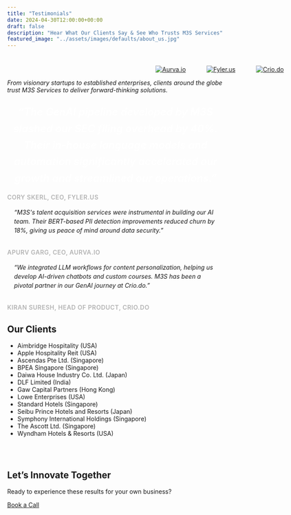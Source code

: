 ```yaml
---
title: "Testimonials"
date: 2024-04-30T12:00:00+00:00
draft: false
description: "Hear What Our Clients Say & See Who Trusts M3S Services"
featured_image: "../assets/images/defaults/about_us.jpg"
---
```


<style>
/* Marquee styles for the logo strip */
#marqueeContent {
  display: inline-flex;
  align-items: center;
  white-space: nowrap;
  animation: slideLeft 10s linear infinite;
}
@keyframes slideLeft {
  0%   { transform: translateX(100%); }
  100% { transform: translateX(-100%); }
}
.logo-link {
  margin-right: 3rem;
}

/* Larger quotes, optional snippet from previous example */
.featured-quote {
  font-size: 1.5rem;
  font-weight: 600;
  line-height: 1.6;
  margin-bottom: 1rem;
  color: #fff;
  text-align: center;
  font-style: italic;
}
.quote-box {
  background-color: rgba(255, 255, 255, 0.05);
  border-radius: 0.5rem;
  padding: 1rem;
  margin-bottom: 1rem;
  font-style: italic;
  line-height: 1.5;
}
.quote-author {
  display: block;
  margin-top: 0.5rem;
  font-size: 0.875rem;
  font-weight: 600;
  color: #b3b3b3;
  text-transform: uppercase;
  letter-spacing: 0.5px;
}
</style>

<div class="mx-auto max-w-5xl px-4 sm:px-6 lg:px-8 text-center text-white my-8">

  <!-- Page Heading -->
  <h1 class="text-4xl font-bold mb-4"></h1>
  <p class="text-lg text-gray-300 mb-10">
  </p>

  <!-- Client Logos in a marquee at top -->
  <div class="mb-12">
    <div class="marquee bg-gradient-to-r from-pink-500 to-purple-500 rounded-md shadow px-8 py-10 overflow-hidden inline-block">
      <div id="marqueeContent">
        <a href="https://aurva.io" target="_blank" rel="noopener" class="logo-link transition hover:opacity-80">
          <img 
            src="https://m3sservices.s3.us-east-1.amazonaws.com/aurva.png"
            alt="Aurva.io"
            class="h-16 w-auto object-contain"
          >
        </a>
        <a href="https://fyler.us" target="_blank" rel="noopener" class="logo-link transition hover:opacity-80">
          <img 
            src="https://m3sservices.s3.us-east-1.amazonaws.com/fyler.png"
            alt="Fyler.us"
            class="h-16 w-auto object-contain"
          >
        </a>
        <a href="https://crio.do" target="_blank" rel="noopener" class="logo-link transition hover:opacity-80">
          <img 
            src="https://m3sservices.s3.us-east-1.amazonaws.com/crio_do.png"
            alt="Crio.do"
            class="h-20 w-auto object-contain"
          >
        </a>
      </div>
    </div>
    <p class="mt-4 text-gray-300 max-w-lg mx-auto">
      <em>
        From visionary startups to established enterprises, clients around the globe trust M3S Services 
        to deliver forward-thinking solutions.
      </em>
    </p>
  </div>

</div>


  <!-- Dynamic quotes in a multi-column grid (example from previous layout) -->
  <div class="grid grid-cols-1 md:grid-cols-2 gap-8 text-left">
    <!-- Featured quote spanning both columns -->
    <div class="md:col-span-2 bg-pink-600 bg-opacity-10 p-6 rounded-lg">
      <p class="featured-quote">
        “The GenAI pipeline developed by M3S slashed our SEC filing overhead by 40%. 
        Their in-house language models and automation significantly accelerated 
        our growth and streamlined our operations.”
      </p>
      <span class="quote-author text-center">Cory Skerl, CEO, Fyler.us</span>
    </div>
    <!-- Example smaller quotes side by side -->
    <div>
      <div class="quote-box">
        “M3S's talent acquisition services were instrumental in building our AI team. 
        Their BERT-based PII detection improvements reduced churn by 18%, 
        giving us peace of mind around data security.”
      </div>
      <span class="quote-author text-center">Apurv Garg, CEO, Aurva.io</span>
    </div>
    <div>
      <div class="quote-box">
        “We integrated LLM workflows for content personalization, 
        helping us develop AI-driven chatbots and custom courses. M3S 
        has been a pivotal partner in our GenAI journey at Crio.do.”
      </div>
      <span class="quote-author text-center">Kiran Suresh, Head of Product, Crio.do</span>
    </div>
    </div>
  </div>
  <!-- New: Additional references/partnerships list -->
  <div class="mb-12 text-left max-w-xl mx-auto text-gray-300">
    <h2 class="text-2xl font-bold text-center mb-4 text-white">Our Clients</h2>
    <ul class="list-disc list-inside space-y-1 text-center text-lg">
      <li>Aimbridge Hospitality (USA)</li>
      <li>Apple Hospitality Reit (USA)</li>
      <li>Ascendas Pte Ltd. (Singapore)</li>
      <li>BPEA Singapore (Singapore)</li>
      <li>Daiwa House Industry Co. Ltd. (Japan)</li>
      <li>DLF Limited (India)</li>
      <li>Gaw Capital Partners (Hong Kong)</li>
      <li>Lowe Enterprises (USA)</li>
      <li>Standard Hotels (Singapore)</li>
      <li>Seibu Prince Hotels and Resorts (Japan)</li>
      <li>Symphony International Holdings (Singapore)</li>
      <li>The Ascott Ltd. (Singapore)</li>
      <li>Wyndham Hotels & Resorts (USA)</li>
    </ul>
  </div>
</div>
</div>

<section class="py-12 bg-section-dark py-8 sm:py-12 text-center">
        <div class="mx-auto max-w-7xl px-4 sm:px-6 lg:px-8">
          <style>
            #marqueeContainer {
              position: relative; 
              overflow: hidden;
              width: 100%;
              height: 80px; 
              background-color: #1f2937; 
              border-radius: 0.5rem; 
              padding: 1rem;
            }
            #marqueeContent {
              display: inline-flex;
              align-items: center;
              white-space: nowrap; 
              animation: slideLeft 10s linear infinite;
            }
            @keyframes slideLeft {
              0%   { transform: translateX(100%); }
              100% { transform: translateX(-100%); }
            }
            #marqueeContainer:hover #marqueeContent {
              animation-play-state: paused;
            }
            .logo-link {
              margin-right: 3rem;
            }
          </style>
        <div class="mb-12">
          <div 
            class="marquee bg-gradient-to-r from-pink-200 to-purple-200 
                      rounded-md shadow px-8 py-8 overflow-hidden inline-block"
          >
          <h2 class="text-2xl font-bold text-white mb-4"></h2>
            <div id="marqueeContent">
              <!-- 1. Aimbridge Hospitality (USA) -->
              <a href="https://www.aimbridgehospitality.com" target="_blank" rel="noopener" class="logo-link">
                <img 
                  src="https://m3sservices.s3.us-east-1.amazonaws.com/aimbridg.png"
                  alt="Aimbridge Hospitality (USA)"
                  class="h-20 w-auto object-contain"
                >
              </a>
              <a style="filter: invert(100%);" href="https://aurva.io" target="_blank" rel="noopener" class="logo-link transition hover:opacity-80">
                <img 
                  src="https://m3sservices.s3.us-east-1.amazonaws.com/aurva.png"
                  alt="Aurva.io"
                  class="h-20 w-auto object-contain"
                >
              </a>
              <a style="filter: invert(100%);" href="https://crio.do" target="_blank" rel="noopener" class="logo-link transition hover:opacity-100">
                  <img 
                    src="https://m3sservices.s3.us-east-1.amazonaws.com/crio_do.png"
                    alt="Crio.do"
                    class="h-20 w-auto object-contain"
                  >
                </a>
              <a href="https://www.dlf.in" target="_blank" rel="noopener" class="logo-link">
                <img 
                  src="https://m3sservices.s3.us-east-1.amazonaws.com/dlf.png"
                  alt="DLF Limited (India)"
                  class="h-20 w-auto object-contain"
                >
              </a>
              <a href="https://www.gawcapital.com" target="_blank" rel="noopener" class="logo-link">
                <img 
                  src="https://m3sservices.s3.us-east-1.amazonaws.com/gaw.png"
                  alt="Gaw Capital Partners (Hong Kong)"
                  class="h-20 w-auto object-contain"
                >
              </a>
              <a style="filter: invert(100%);" href="https://fyler.us" target="_blank" rel="noopener" class="logo-link">
                <img 
                  src="https://m3sservices.s3.us-east-1.amazonaws.com/fyler.png"
                  alt="Fyler.us"
                  class="h-20 w-auto object-contain"
                >
              </a>
              <!-- 8. Lowe Enterprises (USA) -->
              <a href="https://www.lowe-re.com" target="_blank" rel="noopener" class="logo-link">
                <img 
                  src="https://m3sservices.s3.us-east-1.amazonaws.com/lowes.png"
                  alt="Lowe Enterprises (USA)"
                  class="h-20 w-auto object-contain"
                >
              </a>
              <!-- 9. Standard Hotels (Singapore) -->
              <a href="https://www.standardhotels.com" target="_blank" rel="noopener" class="logo-link">
                <img 
                  src="https://m3sservices.s3.us-east-1.amazonaws.com/standard_hotels.png"
                  alt="Standard Hotels (Singapore)"
                  class="h-20 w-auto object-contain"
                >
              </a>
              <!-- 10. Seibu Prince Hotels and Resorts (Japan) -->
              <a href="https://www.princehotels.com" target="_blank" rel="noopener" class="logo-link">
                <img 
                  src="https://m3sservices.s3.us-east-1.amazonaws.com/seibu_prince.png"
                  alt="Seibu Prince Hotels and Resorts (Japan)"
                  class="h-20 w-auto object-contain"
                >
              </a>
              <!-- 11. Symphony International Holdings (Singapore) -->
              <a href="https://www.symphonyasia.com" target="_blank" rel="noopener" class="logo-link">
                <img 
                  src="https://m3sservices.s3.us-east-1.amazonaws.com/symphony.png"
                  alt="Symphony International Holdings (Singapore)"
                  class="h-20 w-auto object-contain"
                >
              </a>
            </div>
        </div>
      </section>

<section class="bg-section-slight py-12 text-center">
  <div class="mx-auto max-w-3xl">
    <h2 class="text-2xl sm:text-3xl font-bold text-white">Let’s Innovate Together</h2>
    <p class="mt-3 text-gray-300">
      Ready to experience these results for your own business?
    </p>
    <div class="mt-8">
      <a
      href="https://cal.com/m3sservices/30min?month=2025-01&date=2025-01-27"
      target="_blank"
      rel="noopener"
      class="inline-block rounded-md bg-gradient-to-r from-pink-500 to-purple-500 
             px-6 py-3 text-sm font-semibold text-white transition 
             hover:from-purple-500 hover:to-pink-500 focus-visible:outline-none 
             focus-visible:ring-2 focus-visible:ring-pink-500 focus-visible:ring-offset-2"
    >
      Book a Call
    </a>
    </div>
  </div>
</section>